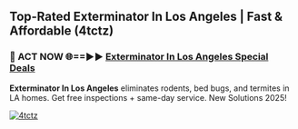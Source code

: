 ## Top-Rated Exterminator In Los Angeles | Fast & Affordable (4tctz)

<h3>🐜 ACT NOW 🌐==►► <a href="https://tinyurl.com/2dysvsjj" rel="nofollow">Exterminator In Los Angeles Special Deals</a></h3>

**Exterminator In Los Angeles** eliminates rodents, bed bugs, and termites in LA homes. Get free inspections + same-day service. New Solutions 2025!

[![4tctz](https://i.imgur.com/JCYaghj.jpeg)](https://tinyurl.com/2dysvsjj)